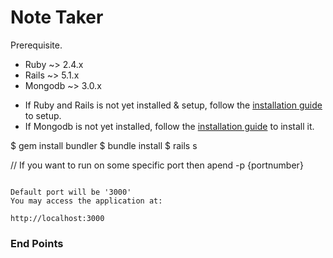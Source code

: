 # Note Taker

Prerequisite.

  - Ruby ~> 2.4.x
  - Rails ~> 5.1.x
  - Mongodb ~> 3.0.x
  
* If Ruby and Rails is not yet installed & setup, follow the [installation guide](http://railsapps.github.io/installrubyonrails-mac.html) to setup.
* If Mongodb is not yet installed, follow the [installation guide](https://docs.mongodb.com/manual/administration/install-community/) to install it.


$ gem install bundler
$ bundle install
$ rails s 


// If you want to run on some specific port then apend -p {portnumber} 
```

Default port will be '3000'
You may access the application at:

http://localhost:3000
```
### End Points
